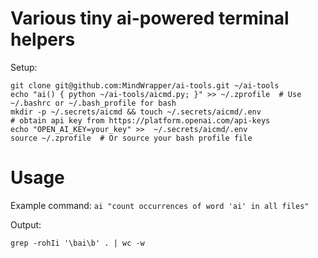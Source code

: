 # Various tiny ai-powered terminal helpers

Setup:

```code
git clone git@github.com:MindWrapper/ai-tools.git ~/ai-tools
echo "ai() { python ~/ai-tools/aicmd.py; }" >> ~/.zprofile  # Use ~/.bashrc or ~/.bash_profile for bash
mkdir -p ~/.secrets/aicmd && touch ~/.secrets/aicmd/.env
# obtain api key from https://platform.openai.com/api-keys
echo "OPEN_AI_KEY=your_key" >>  ~/.secrets/aicmd/.env
source ~/.zprofile  # Or source your bash profile file
```

# Usage

Example command:
`ai "count occurrences of word 'ai' in all files"`

Output:

`grep -rohIi '\bai\b' . | wc -w`